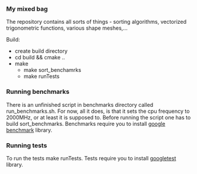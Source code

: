 ### My mixed bag
The repository contains all sorts of things - sorting algorithms, vectorized trigonometric functions, various shape meshes,...

Build:
* create build directory
* cd build && cmake ..
* make
  * make sort_benchamrks
  * make runTests


### Running benchmarks
There is an unfinished script in benchmarks directory called run_benchmarks.sh. For now, all it does, is that it sets the cpu frequency to 2000MHz, or at least it is supposed to. Before running the script one has to build sort_benchmarks. Benchmarks require you to install [google benchmark](https://github.com/google/benchmark) library.

### Running tests
To run the tests make runTests. Tests require you to install [googletest](https://github.com/google/googletest) library.
